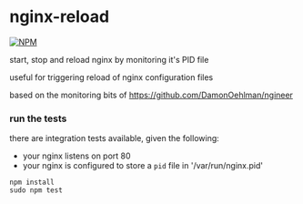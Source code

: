 # nginx-reload

[![NPM](https://nodei.co/npm/nginx-reload.png)](https://nodei.co/npm/nginx-reload/)

start, stop and reload nginx by monitoring it's PID file

useful for triggering reload of nginx configuration files

based on the monitoring bits of https://github.com/DamonOehlman/ngineer

### run the tests

there are integration tests available, given the following:

- your nginx listens on port 80
- your nginx is configured to store a `pid` file in '/var/run/nginx.pid'

```
npm install
sudo npm test
```
